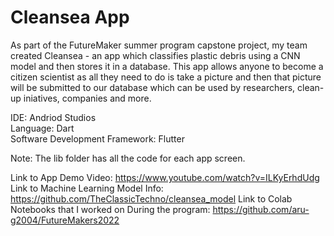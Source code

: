# Cleansea App

As part of the FutureMaker summer program capstone project, my team created Cleansea - an app which classifies plastic debris using a CNN model and then stores it in a database. This app allows anyone to become a citizen scientist as all they need to do is take a picture and then that picture will be submitted to our database which can be used by researchers, clean-up iniatives, companies and more.<br/>

IDE: Andriod Studios<br/>
Language: Dart<br/>
Software Development Framework: Flutter<br/>

Note:
The lib folder has all the code for each app screen.

Link to App Demo Video: https://www.youtube.com/watch?v=ILKyErhdUdg
Link to Machine Learning Model Info: https://github.com/TheClassicTechno/cleansea_model
Link to Colab Notebooks that I worked on During the program: https://github.com/aru-g2004/FutureMakers2022

